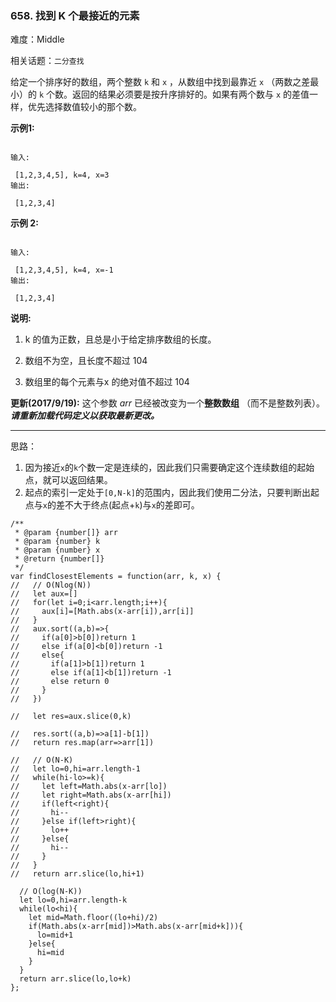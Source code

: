 ### 658. 找到 K 个最接近的元素

难度：Middle

相关话题：`二分查找`

给定一个排序好的数组，两个整数  `k`  和  `x` ，从数组中找到最靠近  `x` （两数之差最小）的  `k`  个数。返回的结果必须要是按升序排好的。如果有两个数与  `x`  的差值一样，优先选择数值较小的那个数。



**示例1:** 



```

输入:

 [1,2,3,4,5], k=4, x=3
输出:

 [1,2,3,4]
```






**示例 2:** 



```

输入:

 [1,2,3,4,5], k=4, x=-1
输出:

 [1,2,3,4]
```






**说明:** 




1. k 的值为正数，且总是小于给定排序数组的长度。

2. 数组不为空，且长度不超过 104

3. 数组里的每个元素与x 的绝对值不超过 104









**更新(2017/9/19):** 
这个参数 *arr*  已经被改变为一个**整数数组** （而不是整数列表）。***请重新加载代码定义以获取最新更改。*** 




-----

思路：

1. 因为接近`x`的`k`个数一定是连续的，因此我们只需要确定这个连续数组的起始点，就可以返回结果。
2. 起点的索引一定处于`[0,N-k]`的范围内，因此我们使用二分法，只要判断出起点与`x`的差不大于终点(起点+`k`)与`x`的差即可。
```
/**
 * @param {number[]} arr
 * @param {number} k
 * @param {number} x
 * @return {number[]}
 */
var findClosestElements = function(arr, k, x) {
//   // O(Nlog(N))
//   let aux=[]
//   for(let i=0;i<arr.length;i++){
//     aux[i]=[Math.abs(x-arr[i]),arr[i]]
//   }
//   aux.sort((a,b)=>{
//     if(a[0]>b[0])return 1
//     else if(a[0]<b[0])return -1
//     else{
//       if(a[1]>b[1])return 1
//       else if(a[1]<b[1])return -1
//       else return 0
//     }
//   })

//   let res=aux.slice(0,k)

//   res.sort((a,b)=>a[1]-b[1])
//   return res.map(arr=>arr[1])

//   // O(N-K)
//   let lo=0,hi=arr.length-1
//   while(hi-lo>=k){
//     let left=Math.abs(x-arr[lo])
//     let right=Math.abs(x-arr[hi])
//     if(left<right){
//       hi--
//     }else if(left>right){
//       lo++
//     }else{
//       hi--
//     }
//   }
//   return arr.slice(lo,hi+1)
  
  // O(log(N-K))
  let lo=0,hi=arr.length-k
  while(lo<hi){
    let mid=Math.floor((lo+hi)/2)
    if(Math.abs(x-arr[mid])>Math.abs(x-arr[mid+k])){
      lo=mid+1
    }else{
      hi=mid
    }
  }
  return arr.slice(lo,lo+k)
};
```

